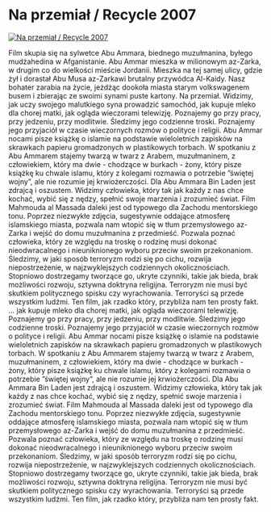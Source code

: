 Na przemiał / Recycle 2007 
=============
[![Na przemiał / Recycle 2007 ](http://vidos.pl/images/player.gif)](http://vidos.pl/na-przemial-recycle-2007)

 Film skupia się na sylwetce Abu Ammara, biednego muzułmanina, byłego mudżahedina w Afganistanie. Abu Ammar mieszka w milionowym az-Zarka, w drugim co do wielkości mieście Jordanii. Mieszka na tej samej ulicy, gdzie żył i dorastał Abu Musa az-Zarkawi brutalny przywódca Al-Kaidy. Nasz bohater zarabia na życie, jeżdżąc dookoła miasta starym volkswagenem busem i zbierając ze swoimi synami puste kartony. Na przemiał. Widzimy, jak uczy swojego malutkiego syna prowadzić samochód, jak kupuje mleko dla chorej matki, jak ogląda wieczorami telewizję. Poznajemy go przy pracy, przy jedzeniu, przy modlitwie. Śledzimy jego codzienne troski. Poznajemy jego przyjaciół w czasie wieczornych rozmów o polityce i religii. Abu Ammar nocami pisze książkę o islamie na podstawie wieloletnich zapisków na skrawkach papieru gromadzonych w plastikowych torbach. W spotkaniu z Abu Ammarem stajemy twarzą w twarz z Arabem, muzułmaninem, z człowiekiem, który ma dwie - chodzące w burkach - żony, który pisze książkę ku chwale islamu, który z kolegami rozmawia o potrzebie ”świętej wojny”, ale nie rozumie jej krwiożerczości. Dla Abu Ammara Bin Laden jest zdrajcą i oszustem. Widzimy człowieka, który tak jak każdy z nas chce kochać, wybić się z nędzy, spełnić swoje marzenia i zrozumieć świat. Film Mahmouda al Massada daleki jest od typowego dla Zachodu mentorskiego tonu. Poprzez niezwykłe zdjęcia, sugestywnie oddające atmosferę islamskiego miasta, pozwala nam wtopić się w tłum przemysłowego az-Zarka i wejść do domu muzułmanina z przedmieść. Pozwala poznać człowieka, który ze względu na troskę o rodzinę musi dokonać nieodwracalnego i nieuniknionego wyboru przeciw swoim przekonaniom. Śledzimy, w jaki sposób terroryzm rodzi się po cichu, rozwija niepostrzeżenie, w najzwyklejszych codziennych okolicznościach. Stopniowo dostrzegamy tworzące go, ukryte czynniki, takie jak bieda, brak możliwości rozwoju, sztywna doktryna religijna. Terroryzm nie musi być skutkiem politycznego spisku czy wyrachowania. Terroryści są przede wszystkim ludźmi. Ten film, jak rzadko który, przybliża nam ten prosty fakt.   ... jak kupuje mleko dla chorej matki, jak ogląda wieczorami telewizję. Poznajemy go przy pracy, przy jedzeniu, przy modlitwie. Śledzimy jego codzienne troski. Poznajemy jego przyjaciół w czasie wieczornych rozmów o polityce i religii. Abu Ammar nocami pisze książkę o islamie na podstawie wieloletnich zapisków na skrawkach papieru gromadzonych w plastikowych torbach. W spotkaniu z Abu Ammarem stajemy twarzą w twarz z Arabem, muzułmaninem, z człowiekiem, który ma dwie - chodzące w burkach - żony, który pisze książkę ku chwale islamu, który z kolegami rozmawia o potrzebie ”świętej wojny”, ale nie rozumie jej krwiożerczości. Dla Abu Ammara Bin Laden jest zdrajcą i oszustem. Widzimy człowieka, który tak jak każdy z nas chce kochać, wybić się z nędzy, spełnić swoje marzenia i zrozumieć świat. Film Mahmouda al Massada daleki jest od typowego dla Zachodu mentorskiego tonu. Poprzez niezwykłe zdjęcia, sugestywnie oddające atmosferę islamskiego miasta, pozwala nam wtopić się w tłum przemysłowego az-Zarka i wejść do domu muzułmanina z przedmieść. Pozwala poznać człowieka, który ze względu na troskę o rodzinę musi dokonać nieodwracalnego i nieuniknionego wyboru przeciw swoim przekonaniom. Śledzimy, w jaki sposób terroryzm rodzi się po cichu, rozwija niepostrzeżenie, w najzwyklejszych codziennych okolicznościach. Stopniowo dostrzegamy tworzące go, ukryte czynniki, takie jak bieda, brak możliwości rozwoju, sztywna doktryna religijna. Terroryzm nie musi być skutkiem politycznego spisku czy wyrachowania. Terroryści są przede wszystkim ludźmi. Ten film, jak rzadko który, przybliża nam ten prosty fakt.
